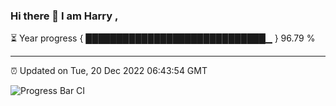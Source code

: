### Hi there 👋 I am Harry , 

⏳ Year progress { █████████████████████████████▁ } 96.79 %

---

⏰ Updated on Tue, 20 Dec 2022 06:43:54 GMT

![Progress Bar CI](https://github.com/duykhang68/duykhang68/workflows/Progress%20Bar%20CI/badge.svg)
